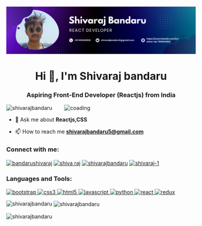 ![logo](https://github.com/shivarajbandaru/shivarajbandaru/blob/main/githyb%20back.png)
<h1 align="center">Hi 👋, I'm Shivaraj bandaru</h1>
<h3 align="center">Aspiring Front-End Developer (Reactjs) from India</h3>
<img align="right" alt="coading" width="350px" src="https://camo.githubusercontent.com/cae12fddd9d6982901d82580bdf321d81fb299141098ca1c2d4891870827bf17/68747470733a2f2f6d69726f2e6d656469756d2e636f6d2f6d61782f313336302f302a37513379765349765f7430696f4a2d5a2e676966">

<p align="left"> <img src="https://komarev.com/ghpvc/?username=shivarajbandaru&label=Profile%20views&color=0e75b6&style=flat" alt="shivarajbandaru" /> </p>

- 💬 Ask me about **Reactjs,CSS**

- 📫 How to reach me **shivarajbandaru5@gmail.com**

<h3 align="left">Connect with me:</h3>
<p align="left">
<a href="https://twitter.com/bandarushivaraj" target="blank"><img align="center" src="https://cdn.worldvectorlogo.com/logos/twitter-6.svg" alt="bandarushivaraj" height="30" width="40" /></a>
<a href="https://linkedin.com/in/shiva raj" target="blank"><img align="center" src="https://cdn.worldvectorlogo.com/logos/linkedin-icon-2.svg" alt="shiva raj" height="30" width="40" /></a>
<a href="https://instagram.com/shivarajbandaru" target="blank"><img align="center" src="https://cdn.worldvectorlogo.com/logos/instagram-2016-5.svg" alt="shivarajbandaru" height="30" width="40" /></a>
<a href="https://www.leetcode.com/shivaraj-1" target="blank"><img align="center" src="https://cdn.iconscout.com/icon/free/png-256/free-leetcode-3521542-2944960.png" alt="shivaraj-1" height="30" width="40" /></a>
</p>

<h3 align="left">Languages and Tools:</h3>
<p align="left"> <a href="https://getbootstrap.com" target="_blank" rel="noreferrer"> <img src="https://cdn.worldvectorlogo.com/logos/bootstrap-5-1.svg" alt="bootstrap" width="40" height="40"/> </a> <a href="https://www.w3schools.com/css/" target="_blank" rel="noreferrer"> <img src="https://cdn.worldvectorlogo.com/logos/css-3.svg" alt="css3" width="40" height="40"/> </a> <a href="https://www.w3.org/html/" target="_blank" rel="noreferrer"> <img src="https://cdn.worldvectorlogo.com/logos/html-1.svg" alt="html5" width="40" height="40"/> </a> <a href="https://developer.mozilla.org/en-US/docs/Web/JavaScript" target="_blank" rel="noreferrer"> <img src="https://cdn.worldvectorlogo.com/logos/logo-javascript.svg" alt="javascript" width="40" height="40"/> </a>  <a href="https://www.python.org" target="_blank" rel="noreferrer"> <img src="https://cdn.worldvectorlogo.com/logos/python-5.svg" alt="python" width="40" height="40"/> </a> <a href="https://reactjs.org/" target="_blank" rel="noreferrer"> <img src="https://cdn.worldvectorlogo.com/logos/react-2.svg" alt="react" width="40" height="40"/> </a> <a href="https://redux.js.org" target="_blank" rel="noreferrer"> <img src="https://cdn.worldvectorlogo.com/logos/redux.svg" alt="redux" width="40" height="40"/> </a>
 </p>

<p><img align="left" src="https://github-readme-stats.vercel.app/api/top-langs?username=shivarajbandaru&show_icons=true&locale=en&layout=compact" alt="shivarajbandaru" /></p>

<p>&nbsp;<img align="center" src="https://github-readme-stats.vercel.app/api?username=shivarajbandaru&show_icons=true&locale=en" alt="shivarajbandaru" /></p>

<p><img align="center" src="https://github-readme-streak-stats.herokuapp.com/?user=shivarajbandaru&" alt="shivarajbandaru" /></p>
